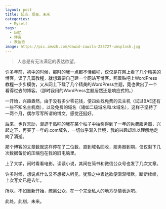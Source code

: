 ```yaml
---
layout: post
title: 起点，现在，未来
categories:
  - Myself
tags:
  - 回忆
  - 博客
  - 表达欲
image: https://pic.imwzk.com/dawid-zawila-223727-unsplash.jpg
---
```


>人总是有无法满足的表达欲望。

许多年前，初中的时候，那时的我一点都不懂编程，仅仅是在网上看了几个精美的博客，读了几篇教程，就想着要自己建一个网站写博客。照着贴吧上WordPress教程一步步模仿，又从网上下载了几个精美的WordPress主题，竟也做出了一个看得过去的博客。（那时我用的WordPress主题居然还是响应式的。）

一开始，兴趣盎然，由于没有多少零花钱，便四处找免费的云主机（试过BAE还有一些不知名主机商），以及免费的域名（诸如二级域名和.tk域名），这样子坚持了一两个月，偶尔写写所谓的博文，感觉还挺好。

后来，也许天助，混迹于贴吧的我在某个帖子中抽奖得到了一年的免费服务器，兴起之下，再买了一年的.com域名，一切似乎渐入佳境，我的兴趣却难以理解地走向了消逝。

那个博客的文章数就这样停在了二位数，直到域名回收，服务器到期，仅仅剩下几次数据备份的压缩包在我的旧电脑里。

上了大学，闲时看看电影，读读小说，其间在简书和微信公众号也发了几次文章。

许多时候，想说点什么又不想被人听见，犹豫之中表达欲便渐渐喑默，断断续续，上次写文已是去年。

所以，不如重新开始，疏离公众，在一个完全私人的地方尽情表达吧。

此处，此刻，未来。










